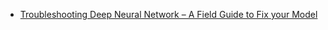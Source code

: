 + [Troubleshooting Deep Neural Network – A Field Guide to Fix your Model](http://josh-tobin.com/assets/pdf/troubleshooting-deep-neural-networks-01-19.pdf)
